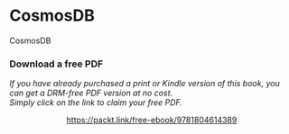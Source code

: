 # CosmosDB
CosmosDB
### Download a free PDF

 <i>If you have already purchased a print or Kindle version of this book, you can get a DRM-free PDF version at no cost.<br>Simply click on the link to claim your free PDF.</i>
<p align="center"> <a href="https://packt.link/free-ebook/9781804614389">https://packt.link/free-ebook/9781804614389 </a> </p>